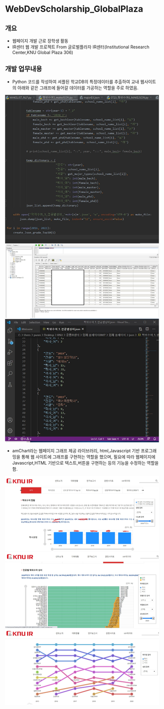 # WebDevScholarship_GlobalPlaza

## 개요 

- 웹페이지 개발 근로 장학생 활동 
- IR센터 웹 개발 프로젝트 From 글로벌플라자 IR센터(Institutional Research Center,KNU Global Plaza 306) 


## 개발 업무내용

- Python 코드를 작성하여 셔플된 학교DB의 특정데이터를 추출하여 교내 웹사이트의 아래와 같은 그래프에 들어갈 데이터를 가공하는 역할을 주로 하였음.

<img src="IR6.jpg">

<img src="IR5.jpg">

<img src="IR4.jpg">


- amChart라는 웹페이지 그래프 제공 라이브러리, html,Javascript 기반 프로그래밍을 통해 웹 사이트에 그래프를 구현하는 역할을 했으며, 필요에 따라 웹페이지에 Javascript,HTML 기반으로 텍스트,버튼을 구현하는 등의 기능을 수정하는 역할을 함.

<img src="IR1.jpg">

<img src="IR2.jpg">

<img src="IR3.jpg">







